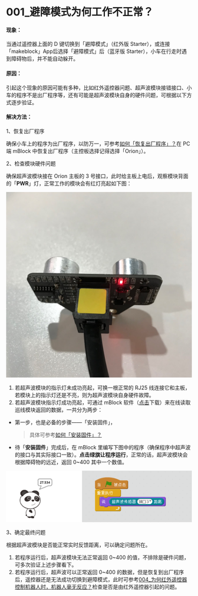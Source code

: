 # 001\_避障模式为何工作不正常？

#### 现象：

当通过遥控器上面的 D 键切换到「避障模式」（红外版 Starter），或连接「makeblock」App后选择「避障模式」后（蓝牙版 Starter），小车在行走时遇到障碍物后，并不能自动躲开。

#### 原因：

引起这个现象的原因可能有多种，比如红外遥控器问题、超声波模块接错接口、小车的程序不是出厂程序等，还有可能是超声波模块自身的硬件问题，可根据以下方式逐步验证。

#### 解决方法：

1、恢复出厂程序

确保小车上的程序为出厂程序，以防万一，可参考[如何「恢复出厂程序」？](../tips/ru-he-hui-fu-chu-chang-cheng-xu.md)在 PC 端 mBlock 中恢复出厂程序（主控板选择记得选择「Orion」）。

2、检查模块硬件问题

确保超声波模块接在 Orion 主板的 3 号接口，此时给主板上电后，观察模块背面的「**PWR**」灯，正常工作的模块会有红灯亮起如下图：

![](../.gitbook/assets/chao-sheng-bo-mo-kuai-bei-deng.jpg)

1. 若超声波模块的指示灯未成功亮起，可换一根正常的 RJ25 线连接它和主板，若模块上的指示灯还是不亮，则为超声波模块自身硬件故障。
2. 若超声波模块指示灯成功亮起，可通过 mBlock 软件（[点击](http://www.mblock.cc/zh-home/software/mblock/mblock3/)下载）来在线读取巡线模块返回的数据，一共分为两步：

* 第一步，也是必备的步骤——「安装固件」，

  > 具体可参考[如何「安装固件」？](../tips/ru-he-an-zhuang-gu-jian.md)

* 待「**安装固件**」完成后，在 mBlock 里编写下图中的程序（确保程序中超声波的接口与其实际接口一致）。**点击绿旗让程序运行**，正常的话，超声波模块会根据障碍物的远近，返回 0~400 其中一个数值。

![](../.gitbook/assets/chao-sheng-bo-ce-shi-2-fu-ben.png)

3、确定最终问题

根据超声波模块是否能正常实时反馈距离，可以确定问题所在。

1. 若程序运行后，超声波模块无法正常返回 0~400 的值，不排除是硬件问题，可多次验证上述步骤看下。
2. 若程序运行后，超声波可以正常返回 0~400 的数据，但是恢复到出厂程序后，遥控器还是无法成功切换到避障模式，此时可参考[004\_为何红外遥控器控制机器人时，机器人毫无反应？](004-wei-he-hong-wai-yao-kong-qi-kong-zhi-ji-qi-ren-shi-ji-qi-ren-hao-wu-fan-ying.md)检查是否是由红外遥控器引起的问题。


